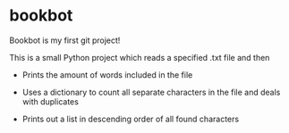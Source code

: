# bookbot
Bookbot is my first git project!

This is a small Python project which reads a specified .txt file and then

- Prints the amount of words included in the file

- Uses a dictionary to count all separate characters in the file and deals with duplicates

- Prints out a list in descending order of all found characters
